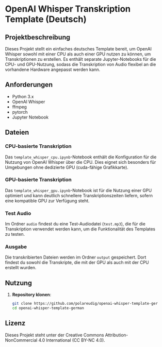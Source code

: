 # OpenAI Whisper Transkription Template (Deutsch)

## Projektbeschreibung
Dieses Projekt stellt ein einfaches deutsches Template bereit, um OpenAI Whisper sowohl mit einer CPU als auch einer GPU nutzen zu können, um Transkriptionen zu erstellen. Es enthält separate Jupyter-Notebooks für die CPU- und GPU-Nutzung, sodass die Transkription von Audio flexibel an die vorhandene Hardware angepasst werden kann.

## Anforderungen
- Python 3.x
- OpenAI Whisper
- ffmpeg
- pytorch
- Jupyter Notebook

## Dateien

### CPU-basierte Transkription
Das `template_whisper_cpu.ipynb`-Notebook enthält die Konfiguration für die Nutzung von OpenAI Whisper über die CPU. Dies eignet sich besonders für Umgebungen ohne dedizierte GPU (cuda-fähige Grafikkarte).

### GPU-basierte Transkription
Das `template_whisper_gpu.ipynb`-Notebook ist für die Nutzung einer GPU optimiert und kann deutlich schnellere Transkriptionszeiten liefern, sofern eine kompatible GPU zur Verfügung steht.

### Test Audio
Im Ordner `audio` findest du eine Test-Audiodatei (`test.mp3`), die für die Transkription verwendet werden kann, um die Funktionalität des Templates zu testen.

### Ausgabe
Die transkribierten Dateien werden im Ordner `output` gespeichert. Dort findest du sowohl die Transkripte, die mit der GPU als auch mit der CPU erstellt wurden.

## Nutzung

1. **Repository klonen**:
   ```bash
   git clone https://github.com/polareudig/openai-whisper-template-german
   cd openai-whisper-template-german

## Lizenz


Dieses Projekt steht unter der Creative Commons Attribution-NonCommercial 4.0 International (CC BY-NC 4.0).
